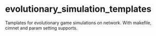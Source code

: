 # evolutionary_simulation_templates

Tamplates for evolutionary game simulations on network. With makefile, cimnet and param setting supports.
